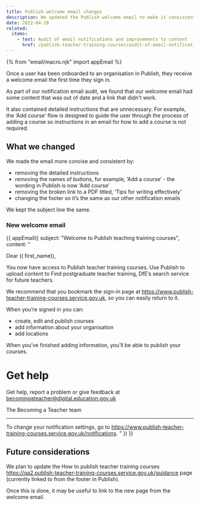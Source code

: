 ```yaml
---
title: Publish welcome email changes
description: We updated the Publish welcome email to make it consistent and concise
date: 2022-04-28
related:
  items:
    - text: Audit of email notifications and improvements to content
      href: /publish-teacher-training-courses/audit-of-email-notifications-and-improvements-to-content/
---
```


{% from "email/macro.njk" import appEmail %}

<!-- markdownlint-disable MD001 MD025 -->

Once a user has been onboarded to an organisation in Publish, they receive a welcome email the first time they sign in.

As part of our notification email audit, we found that our welcome email had some content that was out of date and a link that didn't work.

It also contained detailed instructions that are unnecessary. For example, the ‘Add course’ flow is designed to guide the user through the process of adding a course so instructions in an email for how to add a course is not required.

## What we changed

We made the email more concise and consistent by:

- removing the detailed instructions
- removing the names of buttons, for example, ‘Add a course’ - the wording in Publish is now ‘Add course’
- removing the broken link to a PDF titled, ‘Tips for writing effectively’
- changing the footer so it’s the same as our other notification emails

We kept the subject line the same.

### New welcome email

{{ appEmail({
  subject: "Welcome to Publish teaching training courses",
  content: "

Dear (( first_name)),

You now have access to Publish teacher training courses. Use Publish to upload content to Find postgraduate teacher training, DfE’s search service for future teachers.

We recommend that you bookmark the sign-in page at https://www.publish-teacher-training-courses.service.gov.uk, so you can easily return to it.

When you’re signed in you can:

- create, edit and publish courses
- add information about your organisation
- add locations

When you’ve finished adding information, you’ll be able to publish your courses.

# Get help

Get help, report a problem or give feedback at becomingateacher@digital.education.gov.uk

The Becoming a Teacher team

---

To change your notification settings, go to https://www.publish-teacher-training-courses.service.gov.uk/notifications.
  "
}) }}


## Future considerations

We plan to update the How to publish teacher training courses https://qa2.publish-teacher-training-courses.service.gov.uk/guidance page (currently linked to from the footer in Publish).

Once this is done, it may be useful to link to the new page from the welcome email.


<!-- markdownlint-enable MD001 MD025 -->
